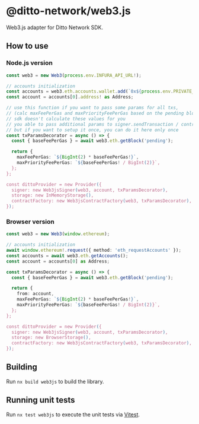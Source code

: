 # @ditto-network/web3.js

Web3.js adapter for Ditto Network SDK.

## How to use
### Node.js version

```typescript
const web3 = new Web3(process.env.INFURA_API_URL!);

// accounts initialization
const accounts = web3.eth.accounts.wallet.add(`0x${process.env.PRIVATE_KEY!}`);
const account = accounts[0].address! as Address;

// use this function if you want to pass some params for all txs,
// (calc maxFeePerGas and maxPriorityFeePerGas based on the pending block, for example)
// sdk doesn't calculate these values for you
// you able to pass additional params to signer.sendTransaction / contract.call for every call, 
// but if you want to setup it once, you can do it here only once
const txParamsDecorator = async () => {
  const { baseFeePerGas } = await web3.eth.getBlock('pending');

  return {
    maxFeePerGas: `${BigInt(2) * baseFeePerGas!}`,
    maxPriorityFeePerGas: `${baseFeePerGas! / BigInt(2)}`,
  };
};

const dittoProvider = new Provider({
  signer: new Web3jsSigner(web3, account, txParamsDecorator),
  storage: new InMemoryStorage(),
  contractFactory: new Web3jsContractFactory(web3, txParamsDecorator),
});
```

### Browser version

```typescript
const web3 = new Web3(window.ethereum);

// accounts initialization
await window.ethereum!.request({ method: 'eth_requestAccounts' });
const accounts = await web3.eth.getAccounts();
const account = accounts[0] as Address;

const txParamsDecorator = async () => {
  const { baseFeePerGas } = await web3.eth.getBlock('pending');

  return {
    from: account,
    maxFeePerGas: `${BigInt(2) * baseFeePerGas!}`,
    maxPriorityFeePerGas: `${baseFeePerGas! / BigInt(2)}`,
  };
};

const dittoProvider = new Provider({
  signer: new Web3jsSigner(web3, account, txParamsDecorator),
  storage: new BrowserStorage(),
  contractFactory: new Web3jsContractFactory(web3, txParamsDecorator),
});
```

## Building

Run `nx build web3js` to build the library.

## Running unit tests

Run `nx test web3js` to execute the unit tests via [Vitest](https://vitest.dev/).
